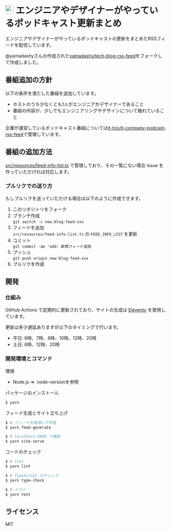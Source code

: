 # <img src="src/site/images/icon-transparent.png" height=26> エンジニアやデザイナーがやっているポッドキャスト更新まとめ

エンジニアやデザイナーがやっているポッドキャストの更新をまとめたRSSフィードを配信しています。

@yamadashyさんの作成された[yamadashy/tech-blog-rss-feed](https://yamadashy.github.io/tech-blog-rss-feed/)をフォークして作成しました。


## 番組追加の方針

以下の条件を満たした番組を追加しています。

- ホストのうち少なくとも1人がエンジニアかデザイナーであること
- 番組の内容が、少しでもエンジニアリングやデザインについて触れていること

企業が運営しているポッドキャスト番組については[it-trio/it-company-podcast-rss-feed](https://github.com/it-trio/it-company-podcast-rss-feed)で管理しています。

## 番組の追加方法
[src/resources/feed-info-list.ts](https://github.com/it-trio/engineer-designer-podcast-rss/blob/main/src/resources/feed-info-list.ts) で管理しており、その一覧にない場合 issue を作っていただければ対応します。  

### プルリクでの送り方
もしプルリクを送っていただける場合は以下のように作成できます。

1. このリポジトリをフォーク
2. ブランチ作成  
   `git switch -c new-blog-feed-xxx`
3. フィードを追加  
   `src/resources/feed-info-list.ts` の `FEED_INFO_LIST` を更新
4. コミット  
   `git commit -am 'add: 新規フィード追加`
5. プッシュ  
   `git push origin new-blog-feed-xxx`
6. プルリクを作成

## 開発

### 仕組み
GitHub Actions で定期的に更新されており、サイトの生成は [Eleventy](https://www.11ty.dev/) を使用しています。

更新は多少遅延ありますが以下のタイミングで行います。
- 平日: 6時、7時、8時、10時、12時、20時
- 土日: 6時、12時、20時

### 開発環境とコマンド
環境
- Node.js => .node-versionを参照

パッケージのインストール
```bash
$ yarn
```

フィード生成とサイト立ち上げ
```bash
$ # フィードを取得して作成
$ yarn feed-generate

$ # localhost:8080 で確認
$ yarn site-serve
```

コードのチェック
```bash
$ # lint
$ yarn lint

$ # TypeScript のチェック
$ yarn type-check

$ # テスト
$ yarn test
```

## ライセンス
MIT
